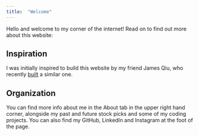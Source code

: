 ```yaml
---
title:  "Welcome"
--- 
```


Hello and welcome to my corner of the internet! Read on to find out more about this website:

## Inspiration

I was initially inspired to build this website by my friend James Qiu, who recently [built][james] a similar one. 

## Organization

You can find more info about me in the About tab in the upper right hand corner, alongside my past and future stock picks and some of my coding projects. You can also find my GitHub, LinkedIn and Instagram at the foot of the page.

[james]: https://qiujames.github.io/